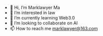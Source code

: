 - 👋 Hi, I’m Marklawyer Ma
- 👀 I’m interested in law
- 🌱 I’m currently learning Web3.0
- 💞️ I’m looking to collaborate on AI
- 📫 How to reach me marklawyer@163.com

<!---
18918812348/18918812348 is a ✨ special ✨ repository because its `README.md` (this file) appears on your GitHub profile.
You can click the Preview link to take a look at your changes.
--->
